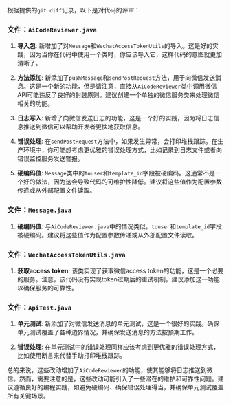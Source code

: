 根据提供的`git diff`记录，以下是对代码的评审：

### 文件：`AiCodeReviewer.java`
1. **导入包**: 新增加了对`Message`和`WechatAccessTokenUtils`的导入。这是好的实践，因为当你在代码中使用一个类时，你应该导入它，这样代码的意图就更加清晰了。

2. **方法添加**: 新添加了`pushMessage`和`sendPostRequest`方法，用于向微信发送消息。这是一个新的功能，但是请注意，直接从`AiCodeReviewer`类中调用微信API可能违反了良好的封装原则。建议创建一个单独的微信服务类来处理微信相关的功能。

3. **日志写入**: 新增了向微信发送日志的功能，这是一个好的实践，因为将日志信息推送到微信可以帮助开发者更快地获取信息。

4. **错误处理**: 在`sendPostRequest`方法中，如果发生异常，会打印堆栈跟踪。在生产环境中，你可能想考虑更优雅的错误处理方式，比如记录到日志文件或者向错误监控服务发送警报。

5. **硬编码值**: `Message`类中的`touser`和`template_id`字段被硬编码。这通常不是一个好的做法，因为这会导致代码的可维护性降低。建议将这些值作为配置参数传递或从外部配置文件读取。

### 文件：`Message.java`
1. **硬编码值**: 与`AiCodeReviewer.java`中的情况类似，`touser`和`template_id`字段被硬编码。建议将这些值作为配置参数传递或从外部配置文件读取。

### 文件：`WechatAccessTokenUtils.java`
1. **获取access token**: 该类实现了获取微信access token的功能，这是一个必要的服务。注意，该代码没有实现token过期后的重试机制，建议添加这一功能以确保服务的可靠性。

### 文件：`ApiTest.java`
1. **单元测试**: 新添加了对微信发送消息的单元测试，这是一个很好的实践。确保单元测试覆盖了各种边界情况，并确保发送消息的方法按预期工作。

2. **错误处理**: 在单元测试中的错误处理同样应该考虑到更优雅的错误处理方式，比如使用断言来代替手动打印堆栈跟踪。

总的来说，这些改动增加了`AiCodeReviewer`的功能，使其能够将日志推送到微信。然而，需要注意的是，这些改动可能引入了一些潜在的维护和可靠性问题。建议遵循良好的编程实践，如避免硬编码、确保错误处理得当，并确保单元测试覆盖所有关键场景。
